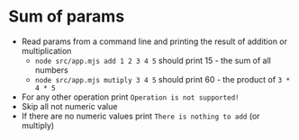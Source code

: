 # Sum of params
- Read params from a command line and printing the result of addition or multiplication
  - `node src/app.mjs add 1 2 3 4 5` should print 15 - the sum of all numbers
  - `node src/app.mjs mutiply 3 4 5` should print 60 - the product of `3 * 4 * 5`
- For any other operation print `Operation is not supported!`
- Skip all not numeric value
- If there are no numeric values print `There is nothing to add` (or multiply)

